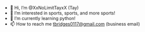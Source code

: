 - 👋 Hi, I’m @XxNoLimitTayxX (Tay)
- 👀 I’m interested in sports, sports, and more sports!
- 🌱 I’m currently learning python!
- 📫 How to reach me tbridges0117@gmail.com (business email)

<!---
XxNoLimitTayxX/XxNoLimitTayxX is a ✨ special ✨ repository because its `README.md` (this file) appears on your GitHub profile.
You can click the Preview link to take a look at your changes.
--->
